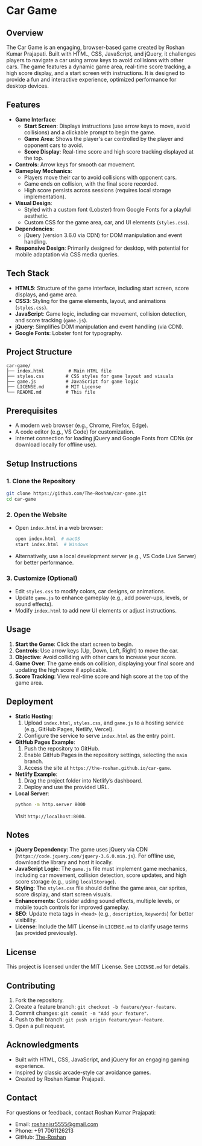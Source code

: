 # Car Game

## Overview
The Car Game is an engaging, browser-based game created by Roshan Kumar Prajapati. Built with HTML, CSS, JavaScript, and jQuery, it challenges players to navigate a car using arrow keys to avoid collisions with other cars. The game features a dynamic game area, real-time score tracking, a high score display, and a start screen with instructions. It is designed to provide a fun and interactive experience, optimized performance for desktop devices.

## Features
- **Game Interface**:
  - **Start Screen**: Displays instructions (use arrow keys to move, avoid collisions) and a clickable prompt to begin the game.
  - **Game Area**: Shows the player's car controlled by the player and opponent cars to avoid.
  - **Score Display**: Real-time score and high score tracking displayed at the top.
- **Controls**: Arrow keys for smooth car movement.
- **Gameplay Mechanics**:
  - Players move their car to avoid collisions with opponent cars.
  - Game ends on collision, with the final score recorded.
  - High score persists across sessions (requires local storage implementation).
- **Visual Design**:
  - Styled with a custom font (Lobster) from Google Fonts for a playful aesthetic.
  - Custom CSS for the game area, car, and UI elements (`styles.css`).
- **Dependencies**:
  - jQuery (version 3.6.0 via CDN) for DOM manipulation and event handling.
- **Responsive Design**: Primarily designed for desktop, with potential for mobile adaptation via CSS media queries.

## Tech Stack
- **HTML5**: Structure of the game interface, including start screen, score displays, and game area.
- **CSS3**: Styling for the game elements, layout, and animations (`styles.css`).
- **JavaScript**: Game logic, including car movement, collision detection, and score tracking (`game.js`).
- **jQuery**: Simplifies DOM manipulation and event handling (via CDN).
- **Google Fonts**: Lobster font for typography.

## Project Structure
```
car-game/
├── index.html         # Main HTML file
├── styles.css        # CSS styles for game layout and visuals
├── game.js           # JavaScript for game logic
├── LICENSE.md        # MIT License
└── README.md         # This file
```

## Prerequisites
- A modern web browser (e.g., Chrome, Firefox, Edge).
- A code editor (e.g., VS Code) for customization.
- Internet connection for loading jQuery and Google Fonts from CDNs (or download locally for offline use).

## Setup Instructions

### 1. Clone the Repository
```bash
git clone https://github.com/The-Roshan/car-game.git
cd car-game
```

### 2. Open the Website
- Open `index.html` in a web browser:
  ```bash
  open index.html  # macOS
  start index.html  # Windows
  ```
- Alternatively, use a local development server (e.g., VS Code Live Server) for better performance.

### 3. Customize (Optional)
- Edit `styles.css` to modify colors, car designs, or animations.
- Update `game.js` to enhance gameplay (e.g., add power-ups, levels, or sound effects).
- Modify `index.html` to add new UI elements or adjust instructions.

## Usage
1. **Start the Game**: Click the start screen to begin.
2. **Controls**: Use arrow keys (Up, Down, Left, Right) to move the car.
3. **Objective**: Avoid colliding with other cars to increase your score.
4. **Game Over**: The game ends on collision, displaying your final score and updating the high score if applicable.
5. **Score Tracking**: View real-time score and high score at the top of the game area.

## Deployment
- **Static Hosting**:
  1. Upload `index.html`, `styles.css`, and `game.js` to a hosting service (e.g., GitHub Pages, Netlify, Vercel).
  2. Configure the service to serve `index.html` as the entry point.
- **GitHub Pages Example**:
  1. Push the repository to GitHub.
  2. Enable GitHub Pages in the repository settings, selecting the `main` branch.
  3. Access the site at `https://the-roshan.github.io/car-game`.
- **Netlify Example**:
  1. Drag the project folder into Netlify’s dashboard.
  2. Deploy and use the provided URL.
- **Local Server**:
  ```bash
  python -m http.server 8000
  ```
  Visit `http://localhost:8000`.

## Notes
- **jQuery Dependency**: The game uses jQuery via CDN (`https://code.jquery.com/jquery-3.6.0.min.js`). For offline use, download the library and host it locally.
- **JavaScript Logic**: The `game.js` file must implement game mechanics, including car movement, collision detection, score updates, and high score storage (e.g., using `localStorage`).
- **Styling**: The `styles.css` file should define the game area, car sprites, score display, and start screen visuals.
- **Enhancements**: Consider adding sound effects, multiple levels, or mobile touch controls for improved gameplay.
- **SEO**: Update meta tags in `<head>` (e.g., `description`, `keywords`) for better visibility.
- **License**: Include the MIT License in `LICENSE.md` to clarify usage terms (as provided previously).

## License
This project is licensed under the MIT License. See `LICENSE.md` for details.

## Contributing
1. Fork the repository.
2. Create a feature branch: `git checkout -b feature/your-feature`.
3. Commit changes: `git commit -m "Add your feature"`.
4. Push to the branch: `git push origin feature/your-feature`.
5. Open a pull request.

## Acknowledgments
- Built with HTML, CSS, JavaScript, and jQuery for an engaging gaming experience.
- Inspired by classic arcade-style car avoidance games.
- Created by Roshan Kumar Prajapati.

## Contact
For questions or feedback, contact Roshan Kumar Prajapati:
- Email: roshanjsr5555@gmail.com
- Phone: +91 7061126213
- GitHub: [The-Roshan](https://github.com/The-Roshan)
